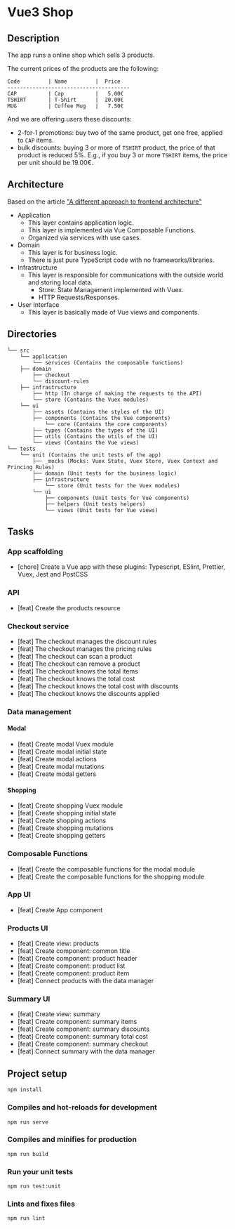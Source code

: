 # Vue3 Shop

## Description

The app runs a online shop which sells 3 products.

The current prices of the products are the following:

```
Code         | Name         |  Price
---------------------------------------
CAP          | Cap          |   5.00€
TSHIRT       | T-Shirt      |  20.00€
MUG          | Coffee Mug   |   7.50€
```

And we are offering users these discounts:

- 2-for-1 promotions: buy two of the same product, get one free, applied to `CAP` items.
- bulk discounts: buying 3 or more of `TSHIRT` product, the price of that product is reduced 5%. E.g., if you buy 3 or more `TSHIRT` items, the price per unit should be 19.00€.

## Architecture

Based on the article ["A different approach to frontend architecture"](https://dev.to/huytaquoc/a-different-approach-to-frontend-architecture-38d4)

* Application
  * This layer contains application logic.
  * This layer is implemented via Vue Composable Functions.
  * Organized via services with use cases.
* Domain
  * This layer is for business logic.
  * There is just pure TypeScript code with no frameworks/libraries.
* Infrastructure
  * This layer is responsible for communications with the outside world and storing local data.
    * Store: State Management implemented with Vuex.
    * HTTP Requests/Responses.
* User Interface
  * This layer is basically made of Vue views and components.
   
## Directories

```
└── src
    └── application
        └── services (Contains the composable functions) 
    ├── domain
        ├── checkout
        └── discount-rules
    ├── infrastructure
        ├── http (In charge of making the requests to the API)
        └── store (Contains the Vuex modules)
    └── ui
        ├── assets (Contains the styles of the UI)
        ├── components (Contains the Vue components)
            └── core (Contains the core components)
        ├── types (Contains the types of the UI)
        ├── utils (Contains the utils of the UI)
        └── views (Contains the Vue views)
└── tests
    └── unit (Contains the unit tests of the app)
        ├── _mocks (Mocks: Vuex State, Vuex Store, Vuex Context and Princing Rules)
        ├── domain (Unit tests for the business logic)
        ├── infrastructure
            └── store (Unit tests for the Vuex modules)
        └── ui
            ├── components (Unit tests for Vue components)
            ├── helpers (Unit tests helpers)
            └── views (Unit tests for Vue views)
```

## Tasks

### App scaffolding

- [chore] Create a Vue app with these plugins: Typescript, ESlint, Prettier, Vuex, Jest and PostCSS

### API

- [feat] Create the products resource

### Checkout service

- [feat] The checkout manages the discount rules
- [feat] The checkout manages the pricing rules
- [feat] The checkout can scan a product
- [feat] The checkout can remove a product
- [feat] The checkout knows the total items
- [feat] The checkout knows the total cost
- [feat] The checkout knows the total cost with discounts
- [feat] The checkout knows the discounts applied

### Data management

#### Modal

- [feat] Create modal Vuex module
- [feat] Create modal initial state
- [feat] Create modal actions
- [feat] Create modal mutations
- [feat] Create modal getters

#### Shopping

- [feat] Create shopping Vuex module
- [feat] Create shopping initial state
- [feat] Create shopping actions
- [feat] Create shopping mutations
- [feat] Create shopping getters

### Composable Functions

- [feat] Create the composable functions for the modal module
- [feat] Create the composable functions for the shopping module

### App UI

- [feat] Create App component

### Products UI

- [feat] Create view: products
- [feat] Create component: common title
- [feat] Create component: product header
- [feat] Create component: product list
- [feat] Create component: product item
- [feat] Connect products with the data manager

### Summary UI

- [feat] Create view: summary
- [feat] Create component: summary items
- [feat] Create component: summary discounts
- [feat] Create component: summary total cost
- [feat] Create component: summary checkout
- [feat] Connect summary with the data manager

## Project setup

```
npm install
```

### Compiles and hot-reloads for development

```
npm run serve
```

### Compiles and minifies for production

```
npm run build
```

### Run your unit tests

```
npm run test:unit
```

### Lints and fixes files

```
npm run lint
```
